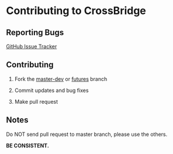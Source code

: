 Contributing to CrossBridge
===========================

Reporting Bugs
--------------

[GitHub Issue Tracker](https://github.com/crossbridge-community/crossbridge/issues)

Contributing
------------

1. Fork the [master-dev](https://github.com/crossbridge-community/crossbridge/tree/master-dev) or  [futures](https://github.com/crossbridge-community/crossbridge/tree/futures) branch

2. Commit updates and bug fixes

3. Make pull request

Notes
-----

Do NOT send pull request to master branch, please use the others.

**BE CONSISTENT.**